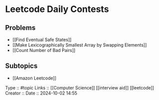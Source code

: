 # Leetcode Daily Contests

## Problems

- [[Find Eventual Safe States]]
- [[Make Lexicographically Smallest Array by Swapping Elements]]
- [[Count Number of Bad Pairs]]
## Subtopics

- [[Amazon Leetcode]]


Type :: #topic
Links :: [[Computer Science]] [[interview aid]] [[leetcode]]
Creator ::
Date ::  2024-10-02 14:55